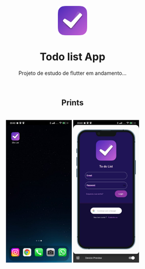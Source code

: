 <div align="center">


  <a>
    <img src="assets\logo.png" alt="Logo" width="80" height="80">
  </a>

# Todo list App

Projeto de estudo de flutter em andamento... 

<br>

## Prints

<br />

  <a>
    <img src="assets\screenshots\icone_print.jpeg" alt="Logo" width="180" height="390">
    <img src="assets\screenshots\Login_print.jpeg" alt="Logo" width="180" height="390">
</a>
</div>
